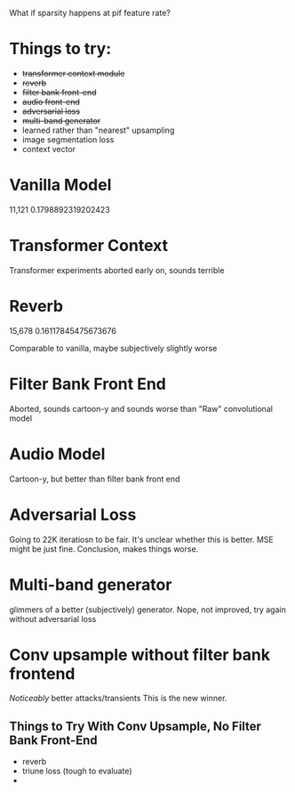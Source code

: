 What if sparsity happens at pif feature rate?



# Things to try:
- ~~transformer context module~~
- ~~reverb~~
- ~~filter bank front-end~~
- ~~audio front-end~~
- ~~adversarial loss~~
- ~~multi-band generator~~
- learned rather than "nearest" upsampling
- image segmentation loss
- context vector


# Vanilla Model
11,121 0.1798892319202423

# Transformer Context
Transformer experiments aborted early on, sounds terrible

# Reverb
15,678 0.16117845475673676

Comparable to vanilla, maybe subjectively slightly worse

# Filter Bank Front End
Aborted, sounds cartoon-y and sounds worse than "Raw" convolutional model

# Audio Model
Cartoon-y, but better than filter bank front end

# Adversarial Loss
Going to 22K iteratiosn to be fair.  It's unclear whether this is better.
MSE might be just fine.  Conclusion, makes things worse.

# Multi-band generator
glimmers of a better (subjectively) generator.  Nope, not improved, 
try again without adversarial loss

# Conv upsample without filter bank frontend
_Noticeably_ better attacks/transients
This is the new winner.

## Things to Try With Conv Upsample, No Filter Bank Front-End

- reverb
- triune loss (tough to evaluate)
- 
